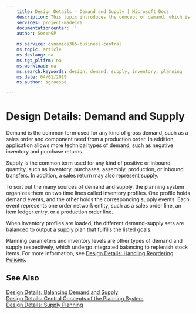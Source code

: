 ```yaml
---
    title: Design Details - Demand and Supply | Microsoft Docs
    description: This topic introduces the concept of demand, which is the common term used for any kind of gross demand, such as a sales order and component need from a production order.
    services: project-madeira
    documentationcenter: ''
    author: SorenGP

    ms.service: dynamics365-business-central
    ms.topic: article
    ms.devlang: na
    ms.tgt_pltfrm: na
    ms.workload: na
    ms.search.keywords: design, demand, supply, inventory, planning
    ms.date: 04/01/2019
    ms.author: sgroespe

---
```

# Design Details: Demand and Supply
Demand is the common term used for any kind of gross demand, such as a sales order and component need from a production order. In addition, application allows more technical types of demand, such as negative inventory and purchase returns.  
  
Supply is the common term used for any kind of positive or inbound quantity, such as inventory, purchases, assembly, production, or inbound transfers. In addition, a sales return may also represent supply.  
  
To sort out the many sources of demand and supply, the planning system organizes them on two time lines called inventory profiles. One profile holds demand events, and the other holds the corresponding supply events. Each event represents one order network entity, such as a sales order line, an item ledger entry, or a production order line.  
  
When inventory profiles are loaded, the different demand-supply sets are balanced to output a supply plan that fulfills the listed goals.  
  
Planning parameters and inventory levels are other types of demand and supply respectively, which undergo integrated balancing to replenish stock items. For more information, see [Design Details: Handling Reordering Policies](design-details-handling-reordering-policies.md).  
  
## See Also  
[Design Details: Balancing Demand and Supply](design-details-balancing-demand-and-supply.md)   
[Design Details: Central Concepts of the Planning System](design-details-central-concepts-of-the-planning-system.md)   
[Design Details: Supply Planning](design-details-supply-planning.md)
